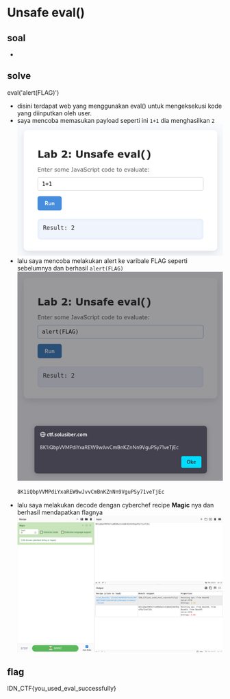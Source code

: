 # Unsafe eval() 
## soal
-

## solve
eval('alert(FLAG)')

- disini terdapat web yang menggunakan eval() untuk mengeksekusi kode yang diinputkan oleh user.
- saya mencoba memasukan payload seperti ini ```1+1``` dia menghasilkan ```2```
  ![alt text](<images/Unsafe eval()/image.png>)
- lalu saya mencoba melakukan alert ke varibale FLAG seperti sebelumnya dan berhasil ```alert(FLAG)```
  ![alt text](<images/Unsafe eval()/image-1.png>)
  ```bash
  8K1iQbpVVMPdiYxaREW9wJvvCmBnKZnNn9VguPSy71veTjEc
  ```
- lalu saya melakukan decode dengan cyberchef recipe **Magic** nya dan berhasil mendapatkan flagnya
  ![alt text](<images/Unsafe eval()/image-2.png>)

## flag
IDN_CTF{you_used_eval_successfully}